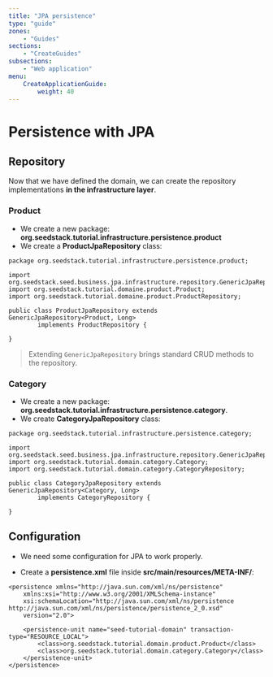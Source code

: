 ```yaml
---
title: "JPA persistence"
type: "guide"
zones:
    - "Guides"
sections:
    - "CreateGuides"
subsections:
    - "Web application"
menu:
    CreateApplicationGuide:
        weight: 40
---
```


# Persistence with JPA

## Repository

Now that we have defined the domain, we can create the repository implementations **in the infrastructure layer**.

### Product

- We create a new package: **org.seedstack.tutorial.infrastructure.persistence.product**
- We create a **ProductJpaRepository** class: 
```
package org.seedstack.tutorial.infrastructure.persistence.product;

import org.seedstack.seed.business.jpa.infrastructure.repository.GenericJpaRepository;
import org.seedstack.tutorial.domaine.product.Product;
import org.seedstack.tutorial.domaine.product.ProductRepository;

public class ProductJpaRepository extends GenericJpaRepository<Product, Long>
		implements ProductRepository {

}
```
> Extending `GenericJpaRepository` brings standard CRUD methods to the repository.

### Category

- We create a new package: **org.seedstack.tutorial.infrastructure.persistence.category**.
- We create **CategoryJpaRepository** class:
```
package org.seedstack.tutorial.infrastructure.persistence.category;

import org.seedstack.seed.business.jpa.infrastructure.repository.GenericJpaRepository;
import org.seedstack.tutorial.domain.category.Category;
import org.seedstack.tutorial.domain.category.CategoryRepository;

public class CategoryJpaRepository extends GenericJpaRepository<Category, Long>
		implements CategoryRepository {

}
```

## Configuration

- We need some configuration for JPA to work properly.

- Create a **persistence.xml** file inside **src/main/resources/META-INF/**:

```
<persistence xmlns="http://java.sun.com/xml/ns/persistence"
	xmlns:xsi="http://www.w3.org/2001/XMLSchema-instance"
	xsi:schemaLocation="http://java.sun.com/xml/ns/persistence http://java.sun.com/xml/ns/persistence/persistence_2_0.xsd"
	version="2.0">

	<persistence-unit name="seed-tutorial-domain" transaction-type="RESOURCE_LOCAL">
		<class>org.seedstack.tutorial.domain.product.Product</class>
		<class>org.seedstack.tutorial.domain.category.Category</class>
	</persistence-unit>
</persistence>
```